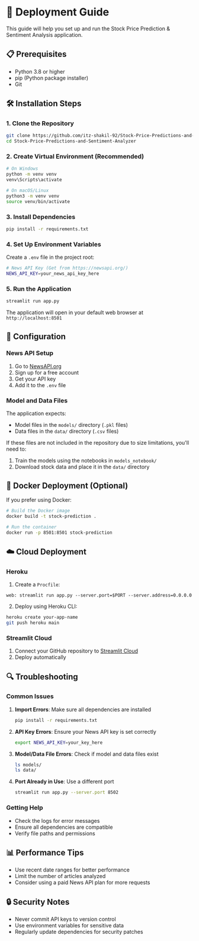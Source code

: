 # 🚀 Deployment Guide

This guide will help you set up and run the Stock Price Prediction & Sentiment Analysis application.

## 📋 Prerequisites

- Python 3.8 or higher
- pip (Python package installer)
- Git

## 🛠️ Installation Steps

### 1. Clone the Repository
```bash
git clone https://github.com/itz-shakil-92/Stock-Price-Predictions-and-Sentiment-Analyzer.git
cd Stock-Price-Predictions-and-Sentiment-Analyzer
```

### 2. Create Virtual Environment (Recommended)
```bash
# On Windows
python -m venv venv
venv\Scripts\activate

# On macOS/Linux
python3 -m venv venv
source venv/bin/activate
```

### 3. Install Dependencies
```bash
pip install -r requirements.txt
```

### 4. Set Up Environment Variables
Create a `.env` file in the project root:
```bash
# News API Key (Get from https://newsapi.org/)
NEWS_API_KEY=your_news_api_key_here
```

### 5. Run the Application
```bash
streamlit run app.py
```

The application will open in your default web browser at `http://localhost:8501`

## 🔧 Configuration

### News API Setup
1. Go to [NewsAPI.org](https://newsapi.org/)
2. Sign up for a free account
3. Get your API key
4. Add it to the `.env` file

### Model and Data Files
The application expects:
- Model files in the `models/` directory (`.pkl` files)
- Data files in the `data/` directory (`.csv` files)

If these files are not included in the repository due to size limitations, you'll need to:
1. Train the models using the notebooks in `models_notebook/`
2. Download stock data and place it in the `data/` directory

## 🐳 Docker Deployment (Optional)

If you prefer using Docker:

```bash
# Build the Docker image
docker build -t stock-prediction .

# Run the container
docker run -p 8501:8501 stock-prediction
```

## ☁️ Cloud Deployment

### Heroku
1. Create a `Procfile`:
```
web: streamlit run app.py --server.port=$PORT --server.address=0.0.0.0
```

2. Deploy using Heroku CLI:
```bash
heroku create your-app-name
git push heroku main
```

### Streamlit Cloud
1. Connect your GitHub repository to [Streamlit Cloud](https://streamlit.io/cloud)
2. Deploy automatically

## 🔍 Troubleshooting

### Common Issues

1. **Import Errors**: Make sure all dependencies are installed
   ```bash
   pip install -r requirements.txt
   ```

2. **API Key Errors**: Ensure your News API key is set correctly
   ```bash
   export NEWS_API_KEY=your_key_here
   ```

3. **Model/Data File Errors**: Check if model and data files exist
   ```bash
   ls models/
   ls data/
   ```

4. **Port Already in Use**: Use a different port
   ```bash
   streamlit run app.py --server.port 8502
   ```

### Getting Help
- Check the logs for error messages
- Ensure all dependencies are compatible
- Verify file paths and permissions

## 📊 Performance Tips

- Use recent date ranges for better performance
- Limit the number of articles analyzed
- Consider using a paid News API plan for more requests

## 🔒 Security Notes

- Never commit API keys to version control
- Use environment variables for sensitive data
- Regularly update dependencies for security patches 